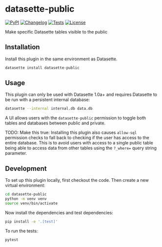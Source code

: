 # datasette-public

[![PyPI](https://img.shields.io/pypi/v/datasette-public.svg)](https://pypi.org/project/datasette-public/)
[![Changelog](https://img.shields.io/github/v/release/simonw/datasette-public?include_prereleases&label=changelog)](https://github.com/simonw/datasette-public/releases)
[![Tests](https://github.com/simonw/datasette-public/workflows/Test/badge.svg)](https://github.com/simonw/datasette-public/actions?query=workflow%3ATest)
[![License](https://img.shields.io/badge/license-Apache%202.0-blue.svg)](https://github.com/simonw/datasette-public/blob/main/LICENSE)

Make specific Datasette tables visible to the public

## Installation

Install this plugin in the same environment as Datasette.
```bash
datasette install datasette-public
```
## Usage

This plugin can only be used with Datasette 1.0a+ and requires Datasette to be run with a persistent internal database:

```bash
datasette --internal internal.db data.db
```

A UI allows users with the `datasette-public` permission to toggle both tables and databases between public and private.

TODO: Make this true: Installing this plugin also causes `allow-sql` permission checks to fall back to checking if the user has access to the entire database. This is to avoid users with access to a single public table being able to access data from other tables using the `?_where=` query string parameter.

## Development

To set up this plugin locally, first checkout the code. Then create a new virtual environment:
```bash
cd datasette-public
python -m venv venv
source venv/bin/activate
```
Now install the dependencies and test dependencies:
```bash
pip install -e '.[test]'
```
To run the tests:
```bash
pytest
```
